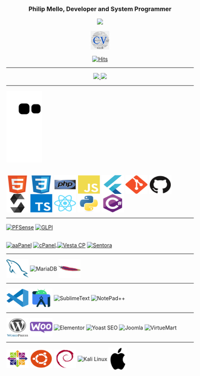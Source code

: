 ### <p align="center">Philip Mello, Developer and System Programmer</p>



<div align="center">
   <a href="https://www.linkedin.com/in/philip-mello" target="_blank"><img src="https://img.shields.io/badge/-LinkedIn-%230077B5?style=for-the-badge&logo=linkedin&logoColor=white" target="_blank"></a>

   <a href="https://philipmello.github.io/"><img src="https://github.com/PhilipMello/PhilipMello.github.io/blob/master/images/cv-logo.png?raw=true"  alt="PhilipMello CV" width="50" height="50"></a> 
   
   [![Hits](https://hits.seeyoufarm.com/api/count/incr/badge.svg?url=https%3A%2F%2Fgithub.com%2FPhilipMello%2F&count_bg=%231A1B27&title_bg=%23628FDB&icon=github.svg&icon_color=%23E7E7E7&title=hits&edge_flat=false)](https://hits.seeyoufarm.com)
</div>

---

<div align="center">
  <a href="https://github.com/philipmello">
  <img height="180em" src="https://github-readme-stats.vercel.app/api?username=philipmello&show_icons=true&theme=tokyonight&include_all_commits=true&count_private=true"/>
  <img height="180em" src="https://github-readme-stats.vercel.app/api/top-langs/?username=philipmello&layout=compact&langs_count=7&theme=tokyonight"/></a>
</div>

---
![Snake animation](https://github.com/philipmello/philipmello/blob/output/github-contribution-grid-snake.svg)

<div style="display: inline_block"><br>
  <img align="center" alt="HTML" height="50" width="60" src="https://raw.githubusercontent.com/devicons/devicon/master/icons/html5/html5-original.svg">
  <img align="center" alt="CSS" height="50" width="60" src="https://raw.githubusercontent.com/devicons/devicon/master/icons/css3/css3-original.svg">
  <img align="center" alt="PHP" height="50" width="60" src="https://raw.githubusercontent.com/devicons/devicon/master/icons/php/php-original.svg">
  <img align="center" alt="Js" height="50" width="60" src="https://raw.githubusercontent.com/devicons/devicon/master/icons/javascript/javascript-plain.svg">
  <img align="center" alt="Flutter" height="50" width="60" src="https://raw.githubusercontent.com/devicons/devicon/master/icons/flutter/flutter-original.svg">
  <img align="center" alt="Git" height="50" width="60" src="https://raw.githubusercontent.com/devicons/devicon/master/icons/git/git-original.svg">
  <img align="center" alt="GitHub" height="50" width="60" src="https://raw.githubusercontent.com/devicons/devicon/master/icons/github/github-original.svg">
  <img align="center" alt="Solidity" height="50" width="60" src="https://raw.githubusercontent.com/devicons/devicon/master/icons/solidity/solidity-original.svg">
  <img align="center" alt="Ts" height="50" width="60" src="https://raw.githubusercontent.com/devicons/devicon/master/icons/typescript/typescript-plain.svg">
  <img align="center" alt="React" height="50" width="60" src="https://raw.githubusercontent.com/devicons/devicon/master/icons/react/react-original.svg">
  <img align="center" alt="Python" height="50" width="60" src="https://raw.githubusercontent.com/devicons/devicon/master/icons/python/python-original.svg">
  <img align="center" alt="Csharp" height="50" width="60" src="https://raw.githubusercontent.com/devicons/devicon/master/icons/csharp/csharp-original.svg">
</div>
  
---

<div>
  <a href="https://www.pfsense.org/"><img align="center" alt="PFSense" height="40" width="120" src="https://upload.wikimedia.org/wikipedia/commons/thumb/b/b9/PfSense_logo.png/1200px-PfSense_logo.png"></a>
  <a href="https://github.com/PhilipMello/philipmello/tree/main/GLPI"><img align="center" alt="GLPI" height="40" width="120" src="https://glpi-project.org/wp-content/uploads/GLPI_Logo-color.png"></a>
</div>

##
  
<div>
  <a href="https://github.com/PhilipMello/philipmello/tree/main/aaPanel"><img align="center" alt="aaPanel" src="https://www.aapanel.com/static/images/aaPanel.png"></a>
  <a href="https://github.com/PhilipMello/philipmello/tree/main/cpanel"><img align="center" alt="cPanel" height="40" width="120" src="https://iconape.com/wp-content/files/qt/370760/svg/370760.svg">
  <a href="https://github.com/PhilipMello/philipmello/tree/main/Vesta"><img align="center" alt="Vesta CP" src="https://vestacp.com/img/vesta_logo.png"></a>
  <a href="https://github.com/PhilipMello/philipmello/tree/main/Sentora"><img align="center" alt="Sentora" src="http://www.sentora.org/img/sentora_logo.png"></a>  
</div>
 
--- 
  
<div>
  <img align="center" alt="MySql" height="50" width="60" src="https://raw.githubusercontent.com/devicons/devicon/master/icons/mysql/mysql-original.svg">
  <img align="center" alt="MariaDB" height="50" width="60" src="https://iconape.com/wp-content/files/el/350134/svg/350134.svg">
  <img align="center" alt="MariaDB" height="50" width="60" src="https://raw.githubusercontent.com/devicons/devicon/1119b9f84c0290e0f0b38982099a2bd027a48bf1/icons/apache/apache-original.svg">
</div>

 ---
  
<div>
  <img align="center" alt="VSCode" height="50" width="60" src="https://raw.githubusercontent.com/devicons/devicon/master/icons/vscode/vscode-original.svg">
  <img align="center" alt="Android Studio" height="50" width="60" src="https://raw.githubusercontent.com/devicons/devicon/master/icons/androidstudio/androidstudio-original.svg">
  <img align="center" alt="SublimeText" height="50" width="60" src="https://iconape.com/wp-content/files/yy/99728/svg/sublime-text.svg">
  <img align="center" alt="NotePad++" height="50" width="60" src="https://upload.wikimedia.org/wikipedia/commons/thumb/6/69/Notepad%2B%2B_Logo.svg/512px-Notepad%2B%2B_Logo.svg.png?20210414160502">
</div>

 ---
  
 <div>
   <img align="center" alt="WordPress" height="50" width="60" src="https://raw.githubusercontent.com/devicons/devicon/master/icons/wordpress/wordpress-original.svg">
   <img align="center" alt="WooCommerce" height="50" width="60" src="https://raw.githubusercontent.com/devicons/devicon/master/icons/woocommerce/woocommerce-original.svg">
   <img align="center" alt="Elementor" height="50" width="60" src="https://iconape.com/wp-content/files/gj/11489/svg/elementor.svg">
   <img align="center" alt="Yoast SEO" height="50" width="60" src="https://iconape.com/wp-content/files/gm/11804/svg/yoast.svg">
   <img align="center" alt="Joomla" height="50" width="60" src="https://iconape.com/wp-content/files/eh/371238/svg/371238.svg">
   <img align="center" alt="VirtueMart" height="50" width="60" src="https://dev.virtuemart.net/attachments/download/3/cart_badge.png">
 </div>
 
 ---
  
 <div>
   <img align="center" alt="CentOS" height="50" width="60" src="https://raw.githubusercontent.com/devicons/devicon/master/icons/centos/centos-original.svg">
   <img align="center" alt="Ubuntu" height="50" width="60" src="https://raw.githubusercontent.com/devicons/devicon/master/icons/ubuntu/ubuntu-plain.svg">
   <img align="center" alt="debian" height="50" width="60" src="https://raw.githubusercontent.com/devicons/devicon/master/icons/debian/debian-original.svg">
   <img align="center" alt="Kali Linux" height="60" width="50" src="https://iconape.com/wp-content/files/aa/353176/svg/353176.svg">
   <img align="center" alt="Apple" height="60" width="50" src="https://raw.githubusercontent.com/devicons/devicon/master/icons/apple/apple-original.svg">
 </div>
